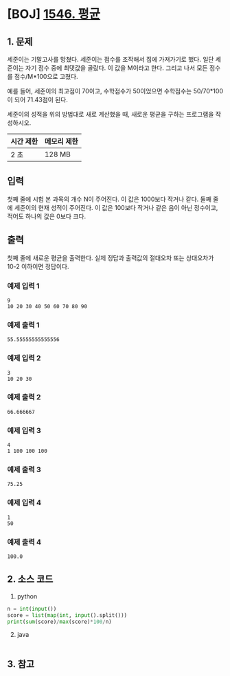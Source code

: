 # [BOJ] [1546. 평균](https://www.acmicpc.net/problem/1546)

## 1. 문제

세준이는 기말고사를 망쳤다. 세준이는 점수를 조작해서 집에 가져가기로 했다. 일단 세준이는 자기 점수 중에 최댓값을 골랐다. 이 값을 M이라고 한다. 그리고 나서 모든 점수를 점수/M*100으로 고쳤다.

예를 들어, 세준이의 최고점이 70이고, 수학점수가 50이었으면 수학점수는 50/70*100이 되어 71.43점이 된다.

세준이의 성적을 위의 방법대로 새로 계산했을 때, 새로운 평균을 구하는 프로그램을 작성하시오.

| 시간 제한 | 메모리 제한 |
|:------|:-------| 
| 2 초   | 128 MB |


## 입력

첫째 줄에 시험 본 과목의 개수 N이 주어진다. 이 값은 1000보다 작거나 같다. 둘째 줄에 세준이의 현재 성적이 주어진다. 이 값은 100보다 작거나 같은 음이 아닌 정수이고, 적어도 하나의 값은 0보다 크다.


## 출력

첫째 줄에 새로운 평균을 출력한다. 실제 정답과 출력값의 절대오차 또는 상대오차가 10-2 이하이면 정답이다.



### 예제 입력 1

```
9
10 20 30 40 50 60 70 80 90
```

### 예제 출력 1

```
55.55555555555556
```


### 예제 입력 2

```
3
10 20 30
```

### 예제 출력 2

```
66.666667
```


### 예제 입력 3

```
4
1 100 100 100
```

### 예제 출력 3

```
75.25
```

### 예제 입력 4

```
1
50
```

### 예제 출력 4

```
100.0
```


## 2. 소스 코드

1. python

```python
n = int(input())
score = list(map(int, input().split()))
print(sum(score)/max(score)*100/n)
```

2. java

```java

```


## 3. 참고

```

```




